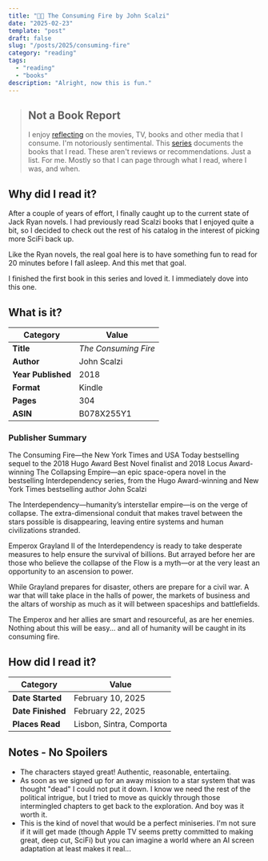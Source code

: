 ```yaml
---
title: "🚣🍂 The Consuming Fire by John Scalzi"
date: "2025-02-23"
template: "post"
draft: false
slug: "/posts/2025/consuming-fire"
category: "reading"
tags:
  - "reading"
  - "books"
description: "Alright, now this is fun."
---
```


> ## Not a Book Report
> I enjoy [reflecting](https://blog.samrhea.com/posts/2019/analyze-media-habits) on the movies, TV, books and other media that I consume. I'm notoriously sentimental. This [series](https://blog.samrhea.com/category/reading) documents the books that I read. These aren't reviews or recommendations. Just a list. For me. Mostly so that I can page through what I read, where I was, and when.

## Why did I read it?
After a couple of years of effort, I finally caught up to the current state of Jack Ryan novels. I had previously read Scalzi books that I enjoyed quite a bit, so I decided to check out the rest of his catalog in the interest of picking more SciFi back up.

Like the Ryan novels, the real goal here is to have something fun to read for 20 minutes before I fall asleep. And this met that goal.

I finished the first book in this series and loved it. I immediately dove into this one.

## What is it?
|Category|Value|
|---|---|
|**Title**|*The Consuming Fire*|
|**Author**|John Scalzi|
|**Year Published**|2018|
|**Format**|Kindle|
|**Pages**|304|
|**ASIN**|B078X255Y1|

### Publisher Summary

The Consuming Fire—the New York Times and USA Today bestselling sequel to the 2018 Hugo Award Best Novel finalist and 2018 Locus Award-winning The Collapsing Empire—an epic space-opera novel in the bestselling Interdependency series, from the Hugo Award-winning and New York Times bestselling author John Scalzi

The Interdependency—humanity’s interstellar empire—is on the verge of collapse. The extra-dimensional conduit that makes travel between the stars possible is disappearing, leaving entire systems and human civilizations stranded.

Emperox Grayland II of the Interdependency is ready to take desperate measures to help ensure the survival of billions. But arrayed before her are those who believe the collapse of the Flow is a myth—or at the very least an opportunity to an ascension to power.

While Grayland prepares for disaster, others are prepare for a civil war. A war that will take place in the halls of power, the markets of business and the altars of worship as much as it will between spaceships and battlefields.

The Emperox and her allies are smart and resourceful, as are her enemies. Nothing about this will be easy... and all of humanity will be caught in its consuming fire.

## How did I read it?
|Category|Value|
|---|---|
|**Date Started**|February 10, 2025|
|**Date Finished**|February 22, 2025|
|**Places Read**|Lisbon, Sintra, Comporta|

## Notes - No Spoilers
* The characters stayed great! Authentic, reasonable, entertaiing.
* As soon as we signed up for an away mission to a star system that was thought "dead" I could not put it down. I know we need the rest of the political intrigue, but I tried to move as quickly through those intermingled chapters to get back to the exploration. And boy was it worth it.
* This is the kind of novel that would be a perfect miniseries. I'm not sure if it will get made (though Apple TV seems pretty committed to making great, deep cut, SciFi) but you can imagine a world where an AI screen adaptation at least makes it real...